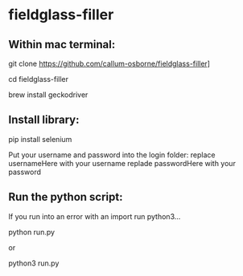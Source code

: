 # fieldglass-filler

## Within mac terminal:

git clone https://github.com/callum-osborne/fieldglass-filler]

cd fieldglass-filler

brew install geckodriver

## Install library:

pip install selenium

Put your username and password into the login folder:
    replace usernameHere with your username
    replade passwordHere with your password

## Run the python script:
If you run into an error with an import run python3...

python run.py

or 

python3 run.py

